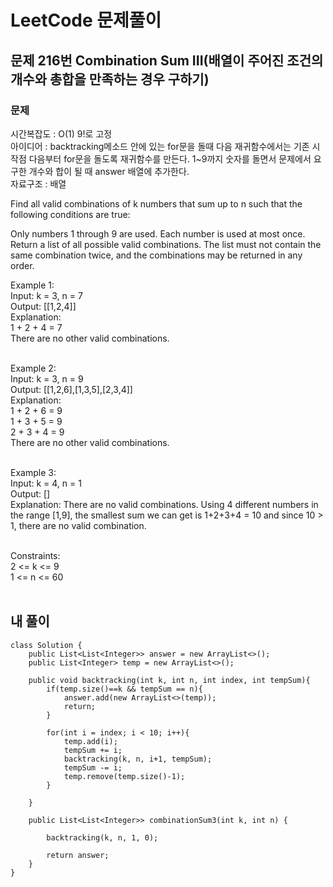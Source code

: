 # LeetCode 문제풀이

## 문제 216번 Combination Sum III(배열이 주어진 조건의 개수와 총합을 만족하는 경우 구하기)

### 문제<br>
시간복잡도 : O(1) 9!로 고정<br>
아이디어 : backtracking메소드 안에 있는 for문을 돌때 다음 재귀함수에서는 기존 시작점 다음부터 for문을 돌도록 재귀함수를 만든다. 1~9까지 숫자를 돌면서 문제에서 요구한 개수와 합이 될 때 answer 배열에 추가한다.<br>
자료구조 : 배열<br>

Find all valid combinations of k numbers that sum up to n such that the following conditions are true:

Only numbers 1 through 9 are used.
Each number is used at most once.
Return a list of all possible valid combinations. The list must not contain the same combination twice, and the combinations may be returned in any order.

Example 1:<br>
Input: k = 3, n = 7<br>
Output: [[1,2,4]]<br>
Explanation:<br>
1 + 2 + 4 = 7<br>
There are no other valid combinations.<br><br>

Example 2:<br>
Input: k = 3, n = 9<br>
Output: [[1,2,6],[1,3,5],[2,3,4]]<br>
Explanation:<br>
1 + 2 + 6 = 9<br>
1 + 3 + 5 = 9<br>
2 + 3 + 4 = 9<br>
There are no other valid combinations.<br><br>

Example 3:<br>
Input: k = 4, n = 1<br>
Output: []<br>
Explanation: There are no valid combinations.
Using 4 different numbers in the range [1,9], the smallest sum we can get is 1+2+3+4 = 10 and since 10 > 1, there are no valid combination.<br><br> 

Constraints:<br>
2 <= k <= 9<br>
1 <= n <= 60
<br><br>
## 내 풀이
```
class Solution {
    public List<List<Integer>> answer = new ArrayList<>();
    public List<Integer> temp = new ArrayList<>();

    public void backtracking(int k, int n, int index, int tempSum){
        if(temp.size()==k && tempSum == n){
            answer.add(new ArrayList<>(temp));
            return;
        }

        for(int i = index; i < 10; i++){
            temp.add(i);
            tempSum += i;
            backtracking(k, n, i+1, tempSum);
            tempSum -= i;
            temp.remove(temp.size()-1);
        }

    }

    public List<List<Integer>> combinationSum3(int k, int n) {
        
        backtracking(k, n, 1, 0);

        return answer;        
    }
}
```